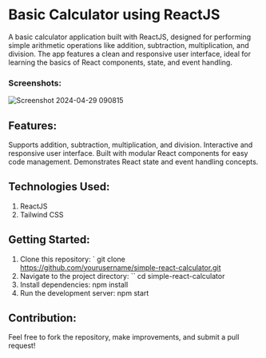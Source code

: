 # Basic Calculator using ReactJS
A basic calculator application built with ReactJS, designed for performing simple arithmetic operations like addition, subtraction, multiplication, and division. The app features a clean and responsive user interface, ideal for learning the basics of React components, state, and event handling.

### Screenshots:
![Screenshot 2024-04-29 090815](https://github.com/UmairFaheem042/react_basic_calculator/assets/103030494/aea5fc77-5de4-4446-a262-50fc5f8d3a30)

## Features:
Supports addition, subtraction, multiplication, and division.
Interactive and responsive user interface.
Built with modular React components for easy code management.
Demonstrates React state and event handling concepts.

## Technologies Used:
1. ReactJS
2. Tailwind CSS

## Getting Started:
1. Clone this repository:
   ` git clone https://github.com/yourusername/simple-react-calculator.git
2. Navigate to the project directory:
   `` cd simple-react-calculator
3. Install dependencies:
   npm install
4. Run the development server:
   npm start

## Contribution:
Feel free to fork the repository, make improvements, and submit a pull request!

